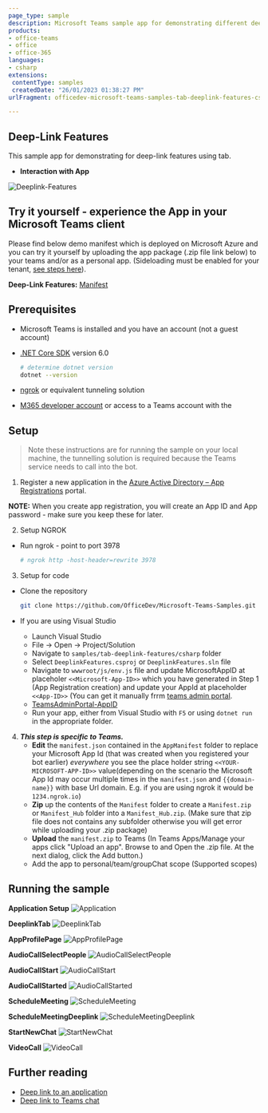 ```yaml
---
page_type: sample
description: Microsoft Teams sample app for demonstrating different deep-link features using tab.
products:
- office-teams
- office
- office-365
languages:
- csharp
extensions:
 contentType: samples
 createdDate: "26/01/2023 01:38:27 PM"
urlFragment: officedev-microsoft-teams-samples-tab-deeplink-features-csharp

---
```

 ## Deep-Link Features

 This sample app for demonstrating for deep-link features using tab.

- **Interaction with App**

 ![Deeplink-Features](DeeplinkFeatures/Images/DeeplinkFeatures.gif)

## Try it yourself - experience the App in your Microsoft Teams client
Please find below demo manifest which is deployed on Microsoft Azure and you can try it yourself by uploading the app package (.zip file link below) to your teams and/or as a personal app. (Sideloading must be enabled for your tenant, [see steps here](https://docs.microsoft.com/microsoftteams/platform/concepts/build-and-test/prepare-your-o365-tenant#enable-custom-teams-apps-and-turn-on-custom-app-uploading)).

**Deep-Link Features:** [Manifest](/samples/tab-deeplink-features/csharp/demo-manifest/tab-deeplink-features.zip)

 ## Prerequisites

- Microsoft Teams is installed and you have an account (not a guest account)
- [.NET Core SDK](https://dotnet.microsoft.com/download) version 6.0

  ```bash
  # determine dotnet version
  dotnet --version
  ```
- [ngrok](https://ngrok.com/download) or equivalent tunneling solution
- [M365 developer account](https://docs.microsoft.com/en-us/microsoftteams/platform/concepts/build-and-test/prepare-your-o365-tenant) or access to a Teams account with the 

 ## Setup

 > Note these instructions are for running the sample on your local machine, the tunnelling solution is required because
 the Teams service needs to call into the bot.

1. Register a new application in the [Azure Active Directory – App Registrations](https://go.microsoft.com/fwlink/?linkid=2083908) portal.

**NOTE:** When you create app registration, you will create an App ID and App password - make sure you keep these for later.

2. Setup NGROK
  - Run ngrok - point to port 3978

	```bash
	# ngrok http -host-header=rewrite 3978
	```

3. Setup for code

  - Clone the repository

    ```bash
    git clone https://github.com/OfficeDev/Microsoft-Teams-Samples.git
    ```

  - If you are using Visual Studio
    - Launch Visual Studio
    - File -> Open -> Project/Solution
    - Navigate to `samples/tab-deeplink-features/csharp` folder
    - Select `DeeplinkFeatures.csproj` or `DeeplinkFeatures.sln` file
	- Navigate to `wwwroot/js/env.js` file and update MicrosoftAppID at placeholer `<<Microsoft-App-ID>>` which you have generated in Step 1 (App Registration creation) and update your AppId at placeholder `<<App-ID>>` (You can get it manually frrm [teams admin portal](https://admin.teams.microsoft.com/).
    - [TeamsAdminPortal-AppID](DeeplinkFeatures/Images/11.TeamsAdminPortal.png)
    - Run your app, either from Visual Studio with `F5` or using `dotnet run` in the appropriate folder.

4. __*This step is specific to Teams.*__
    - **Edit** the `manifest.json` contained in the  `AppManifest` folder to replace your Microsoft App Id (that was created when you registered your bot earlier) *everywhere* 
	  you see the place holder string `<<YOUR-MICROSOFT-APP-ID>>` value(depending on the scenario the Microsoft App Id may occur multiple times in the `manifest.json` and `{{domain-name}}` with base Url domain. E.g. if you are using ngrok it would be `1234.ngrok.io`) 
    - **Zip** up the contents of the `Manifest` folder to create a `Manifest.zip` or `Manifest_Hub` folder into a `Manifest_Hub.zip`. (Make sure that zip file does not contains any subfolder otherwise you will get error while uploading your .zip package)
    - **Upload** the `manifest.zip` to Teams (In Teams Apps/Manage your apps click "Upload an app". Browse to and Open the .zip file. At the next dialog, click the Add button.)
    - Add the app to personal/team/groupChat scope (Supported scopes)

 ## Running the sample

**Application Setup**
![Application ](DeeplinkFeatures/Images/1.App.png)

**DeeplinkTab**
![DeeplinkTab](DeeplinkFeatures/Images/3.DeeplinkTab.png)

**AppProfilePage**
![AppProfilePage](DeeplinkFeatures/Images/4.AppProfilePage.png)

**AudioCallSelectPeople**
![AudioCallSelectPeople](DeeplinkFeatures/Images/5.AudioCallSelectPeople.png)

**AudioCallStart**
![AudioCallStart](DeeplinkFeatures/Images/6.AudioCallStart.png)

**AudioCallStarted**
![AudioCallStarted](DeeplinkFeatures/Images/7.AudioCallStarted.png)

**ScheduleMeeting**
![ScheduleMeeting](DeeplinkFeatures/Images/8.ScheduleMeeting.png)

**ScheduleMeetingDeeplink**
![ScheduleMeetingDeeplink](DeeplinkFeatures/Images/9.ScheduleMeetingDeeplink.png)

**StartNewChat**
![StartNewChat](DeeplinkFeatures/Images/10.StartNewChat.png)

**VideoCall**
![VideoCall](DeeplinkFeatures/Images/12.VideoCall.png)

 ## Further reading

- [Deep link to an application](https://learn.microsoft.com/en-us/microsoftteams/platform/concepts/build-and-test/deep-link-application?tabs=teamsjs-v2)
- [Deep link to Teams chat](https://learn.microsoft.com/en-us/microsoftteams/platform/concepts/build-and-test/deep-link-teams)

